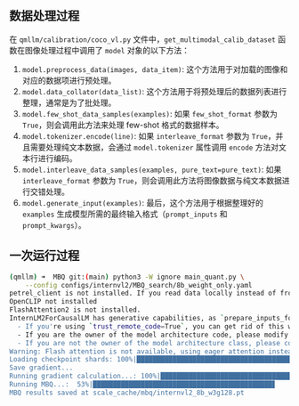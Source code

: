 
## 数据处理过程
在 `qmllm/calibration/coco_vl.py` 文件中，`get_multimodal_calib_dataset` 函数在图像处理过程中调用了 `model` 对象的以下方法：

1.  `model.preprocess_data(images, data_item)`: 这个方法用于对加载的图像和对应的数据项进行预处理。
2.  `model.data_collator(data_list)`: 这个方法用于将预处理后的数据列表进行整理，通常是为了批处理。
3.  `model.few_shot_data_samples(examples)`: 如果 `few_shot_format` 参数为 `True`，则会调用此方法来处理 few-shot 格式的数据样本。
4.  `model.tokenizer.encode(line)`: 如果 `interleave_format` 参数为 `True`，并且需要处理纯文本数据，会通过 `model.tokenizer` 属性调用 `encode` 方法对文本行进行编码。
5.  `model.interleave_data_samples(examples, pure_text=pure_text)`: 如果 `interleave_format` 参数为 `True`，则会调用此方法将图像数据与纯文本数据进行交错处理。
6.  `model.generate_input(examples)`: 最后，这个方法用于根据整理好的 `examples` 生成模型所需的最终输入格式（`prompt_inputs` 和 `prompt_kwargs`）。

## 一次运行过程
```bash
(qmllm) ➜  MBQ git:(main) python3 -W ignore main_quant.py \
    --config configs/internvl2/MBQ_search/8b_weight_only.yaml
petrel_client is not installed. If you read data locally instead of from ceph, ignore it.
OpenCLIP not installed
FlashAttention2 is not installed.
InternLM2ForCausalLM has generative capabilities, as `prepare_inputs_for_generation` is explicitly overwritten. However, it doesn't directly inherit from `GenerationMixin`. From 👉v4.50👈 onwards, `PreTrainedModel` will NOT inherit from `GenerationMixin`, and this model will lose the ability to call `generate` and other related functions.
  - If you're using `trust_remote_code=True`, you can get rid of this warning by loading the model with an auto class. See https://huggingface.co/docs/transformers/en/model_doc/auto#auto-classes
  - If you are the owner of the model architecture code, please modify your model class such that it inherits from `GenerationMixin` (after `PreTrainedModel`, otherwise you'll get an exception).
  - If you are not the owner of the model architecture class, please contact the model code owner to update it.
Warning: Flash attention is not available, using eager attention instead.
Loading checkpoint shards: 100%|█████████████████████████████████████████████████████████████████████████████| 4/4 [00:29<00:00,  7.50s/it]
Save gradient...
Running gradient calculation...: 100%|█████████████████████████████████████████████████████████████████████| 16/16 [00:06<00:00,  2.61it/s]
Running MBQ...:  53%|█████████████████████████████████████████████▋                                        | 17/32 [00:58<0Running MBQ...:  56%|████████████████████████████████████████████████▍                                     | 18/32 [01:01<0Running MBQ...:  59%|███████████████████████████████████████████████████                                   | 19/32 [01:05<0Running MBQ...:  62%|█████████████████████████████████████████████████████▊                                | 20/32 [01:08<0Running MBQ...:  66%|████████████████████████████████████████████████████████▍                             | 21/32 [01:11<0Running MBQ...:  69%|███████████████████████████████████████████████████████████▏                          | 22/32 [01:15<0Running MBQ...:  72%|█████████████████████████████████████████████████████████████▊                        | 23/32 [01:18<0Running MBQ...:  75%|████████████████████████████████████████████████████████████████▌                     | 24/32 [01:22<0Running MBQ...:  78%|███████████████████████████████████████████████████████████████████▏                  | 25/32 [01:25<0Running MBQ...:  81%|█████████████████████████████████████████████████████████████████████▉                | 26/32 [01:29<0Running MBQ...:  84%|████████████████████████████████████████████████████████████████████████▌             | 27/32 [01:32<0Running MBQ...:  88%|███████████████████████████████████████████████████████████████████████████▎          | 28/32 [01:35<0Running MBQ...:  91%|█████████████████████████████████████████████████████████████████████████████▉        | 29/32 [01:39<0Running MBQ...:  94%|████████████████████████████████████████████████████████████████████████████████▋     | 30/32 [01:42<0Running MBQ...:  97%|███████████████████████████████████████████████████████████████████████████████████▎  | 31/32 [01:45<0Running MBQ...: 100%|██████████████████████████████████████████████████████████████████████████████████████| 32/32 [01:49<0Running MBQ...: 100%|██████████████████████████████████████████████████████████████████████████████████████| 32/32 [01:49<00:00,  3.42s/it]
MBQ results saved at scale_cache/mbq/internvl2_8b_w3g128.pt

```

